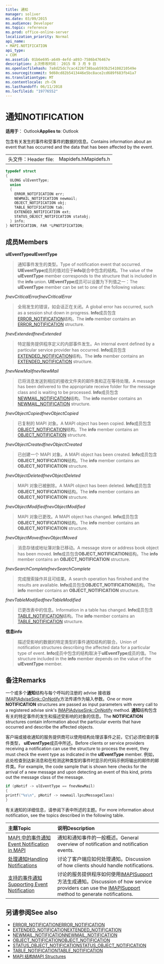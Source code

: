 ```yaml
---
title: 通知
manager: soliver
ms.date: 03/09/2015
ms.audience: Developer
ms.topic: reference
ms.prod: office-online-server
localization_priority: Normal
api_name:
- MAPI.NOTIFICATION
api_type:
- COM
ms.assetid: 01b6e695-a649-4efd-a893-7586b476467e
description: 上次修改时间： 2015 年 3 月 9 日
ms.openlocfilehash: 7a8d25dc7cac4226f38baab593b254108210549e
ms.sourcegitcommit: 9d60cd82b5413446e5bc8ace2cd689f683fb41a7
ms.translationtype: MT
ms.contentlocale: zh-CN
ms.lasthandoff: 06/11/2018
ms.locfileid: "19776552"
---
```

# <a name="notification"></a><span data-ttu-id="9d797-103">通知</span><span class="sxs-lookup"><span data-stu-id="9d797-103">NOTIFICATION</span></span>
 
<span data-ttu-id="9d797-104">**适用于**： Outlook</span><span class="sxs-lookup"><span data-stu-id="9d797-104">**Applies to**: Outlook</span></span> 
  
<span data-ttu-id="9d797-105">包含有关发生的事件和受事件的数据的信息。</span><span class="sxs-lookup"><span data-stu-id="9d797-105">Contains information about an event that has occurred and the data that has been affected by the event.</span></span>
  
|||
|:-----|:-----|
|<span data-ttu-id="9d797-106">头文件：</span><span class="sxs-lookup"><span data-stu-id="9d797-106">Header file:</span></span>  <br/> |<span data-ttu-id="9d797-107">Mapidefs.h</span><span class="sxs-lookup"><span data-stu-id="9d797-107">Mapidefs.h</span></span>  <br/> |
   
```cpp
typedef struct
{
  ULONG ulEventType;
  union
  {
    ERROR_NOTIFICATION err;
    NEWMAIL_NOTIFICATION newmail;
    OBJECT_NOTIFICATION obj;
    TABLE_NOTIFICATION tab;
    EXTENDED_NOTIFICATION ext;
    STATUS_OBJECT_NOTIFICATION statobj;
  } info;
} NOTIFICATION, FAR *LPNOTIFICATION;

```

## <a name="members"></a><span data-ttu-id="9d797-108">成员</span><span class="sxs-lookup"><span data-stu-id="9d797-108">Members</span></span>

<span data-ttu-id="9d797-109">**ulEventType**</span><span class="sxs-lookup"><span data-stu-id="9d797-109">**ulEventType**</span></span>
  
> <span data-ttu-id="9d797-110">通知事件发生的类型。</span><span class="sxs-lookup"><span data-stu-id="9d797-110">Type of notification event that occurred.</span></span> <span data-ttu-id="9d797-111">**UlEventType**成员的值对应于**info**联合中包含的结构。</span><span class="sxs-lookup"><span data-stu-id="9d797-111">The value of the **ulEventType** member corresponds to the structure that is included in the **info** union.</span></span> <span data-ttu-id="9d797-112">**UlEventType**成员可以设置为下列值之一：</span><span class="sxs-lookup"><span data-stu-id="9d797-112">The **ulEventType** member can be set to one of the following values:</span></span> 
    
 <span data-ttu-id="9d797-113">_fnevCriticalError_</span><span class="sxs-lookup"><span data-stu-id="9d797-113">_fnevCriticalError_</span></span>
  
> <span data-ttu-id="9d797-114">全局发生的错误，如会话正在关闭。</span><span class="sxs-lookup"><span data-stu-id="9d797-114">A global error has occurred, such as a session shut down in progress.</span></span> <span data-ttu-id="9d797-115">**Info**成员包含[ERROR_NOTIFICATION](error_notification.md)结构。</span><span class="sxs-lookup"><span data-stu-id="9d797-115">The **info** member contains an [ERROR_NOTIFICATION](error_notification.md) structure.</span></span> 
    
 <span data-ttu-id="9d797-116">_fnevExtended_</span><span class="sxs-lookup"><span data-stu-id="9d797-116">_fnevExtended_</span></span>
  
> <span data-ttu-id="9d797-117">特定服务提供程序定义的内部事件发生。</span><span class="sxs-lookup"><span data-stu-id="9d797-117">An internal event defined by a particular service provider has occurred.</span></span> <span data-ttu-id="9d797-118">**Info**成员包含[EXTENDED_NOTIFICATION](extended_notification.md)结构。</span><span class="sxs-lookup"><span data-stu-id="9d797-118">The **info** member contains an [EXTENDED_NOTIFICATION](extended_notification.md) structure.</span></span> 
    
 <span data-ttu-id="9d797-119">_fnevNewMail_</span><span class="sxs-lookup"><span data-stu-id="9d797-119">_fnevNewMail_</span></span>
  
> <span data-ttu-id="9d797-120">已将消息发送到相应的接收文件夹的邮件类和正在等待处理。</span><span class="sxs-lookup"><span data-stu-id="9d797-120">A message has been delivered to the appropriate receive folder for the message class and is waiting to be processed.</span></span> <span data-ttu-id="9d797-121">**Info**成员包含[NEWMAIL_NOTIFICATION](newmail_notification.md)结构。</span><span class="sxs-lookup"><span data-stu-id="9d797-121">The **info** member contains an [NEWMAIL_NOTIFICATION](newmail_notification.md) structure.</span></span> 
    
 <span data-ttu-id="9d797-122">_fnevObjectCopied_</span><span class="sxs-lookup"><span data-stu-id="9d797-122">_fnevObjectCopied_</span></span>
  
> <span data-ttu-id="9d797-123">已复制的 MAPI 对象。</span><span class="sxs-lookup"><span data-stu-id="9d797-123">A MAPI object has been copied.</span></span> <span data-ttu-id="9d797-124">**Info**成员包含[OBJECT_NOTIFICATION](object_notification.md)结构。</span><span class="sxs-lookup"><span data-stu-id="9d797-124">The **info** member contains an [OBJECT_NOTIFICATION](object_notification.md) structure.</span></span> 
    
 <span data-ttu-id="9d797-125">_fnevObjectCreated_</span><span class="sxs-lookup"><span data-stu-id="9d797-125">_fnevObjectCreated_</span></span>
  
> <span data-ttu-id="9d797-126">已创建一个 MAPI 对象。</span><span class="sxs-lookup"><span data-stu-id="9d797-126">A MAPI object has been created.</span></span> <span data-ttu-id="9d797-127">**Info**成员包含**OBJECT_NOTIFICATION**结构。</span><span class="sxs-lookup"><span data-stu-id="9d797-127">The **info** member contains an **OBJECT_NOTIFICATION** structure.</span></span> 
    
 <span data-ttu-id="9d797-128">_fnevObjectDeleted_</span><span class="sxs-lookup"><span data-stu-id="9d797-128">_fnevObjectDeleted_</span></span>
  
> <span data-ttu-id="9d797-129">MAPI 对象已被删除。</span><span class="sxs-lookup"><span data-stu-id="9d797-129">A MAPI object has been deleted.</span></span> <span data-ttu-id="9d797-130">**Info**成员包含**OBJECT_NOTIFICATION**结构。</span><span class="sxs-lookup"><span data-stu-id="9d797-130">The **info** member contains an **OBJECT_NOTIFICATION** structure.</span></span> 
    
 <span data-ttu-id="9d797-131">_fnevObjectModified_</span><span class="sxs-lookup"><span data-stu-id="9d797-131">_fnevObjectModified_</span></span>
  
> <span data-ttu-id="9d797-132">MAPI 对象已更改。</span><span class="sxs-lookup"><span data-stu-id="9d797-132">A MAPI object has changed.</span></span> <span data-ttu-id="9d797-133">**Info**成员包含**OBJECT_NOTIFICATION**结构。</span><span class="sxs-lookup"><span data-stu-id="9d797-133">The **info** member contains an **OBJECT_NOTIFICATION** structure.</span></span> 
    
 <span data-ttu-id="9d797-134">_fnevObjectMoved_</span><span class="sxs-lookup"><span data-stu-id="9d797-134">_fnevObjectMoved_</span></span>
  
> <span data-ttu-id="9d797-135">消息存储或地址簿对象已移动。</span><span class="sxs-lookup"><span data-stu-id="9d797-135">A message store or address book object has been moved.</span></span> <span data-ttu-id="9d797-136">**Info**成员包含**OBJECT_NOTIFICATION**结构。</span><span class="sxs-lookup"><span data-stu-id="9d797-136">The **info** member contains an **OBJECT_NOTIFICATION** structure.</span></span> 
    
 <span data-ttu-id="9d797-137">_fnevSearchComplete_</span><span class="sxs-lookup"><span data-stu-id="9d797-137">_fnevSearchComplete_</span></span>
  
> <span data-ttu-id="9d797-138">完成搜索操作并且可结果。</span><span class="sxs-lookup"><span data-stu-id="9d797-138">A search operation has finished and the results are available.</span></span> <span data-ttu-id="9d797-139">**Info**成员包含**OBJECT_NOTIFICATION**结构。</span><span class="sxs-lookup"><span data-stu-id="9d797-139">The **info** member contains an **OBJECT_NOTIFICATION** structure.</span></span> 
    
 <span data-ttu-id="9d797-140">_fnevTableModified_</span><span class="sxs-lookup"><span data-stu-id="9d797-140">_fnevTableModified_</span></span>
  
> <span data-ttu-id="9d797-141">已更改表中的信息。</span><span class="sxs-lookup"><span data-stu-id="9d797-141">Information in a table has changed.</span></span> <span data-ttu-id="9d797-142">**Info**成员包含[TABLE_NOTIFICATION](table_notification.md)结构。</span><span class="sxs-lookup"><span data-stu-id="9d797-142">The **info** member contains an [TABLE_NOTIFICATION](table_notification.md) structure.</span></span> 
    
<span data-ttu-id="9d797-143">**信息**</span><span class="sxs-lookup"><span data-stu-id="9d797-143">**info**</span></span>
  
> <span data-ttu-id="9d797-144">描述受影响的数据的特定类型的事件通知结构的联合。</span><span class="sxs-lookup"><span data-stu-id="9d797-144">Union of notification structures describing the affected data for a particular type of event.</span></span> <span data-ttu-id="9d797-145">**Info**成员中包含的结构取决于**ulEventType**成员的值。</span><span class="sxs-lookup"><span data-stu-id="9d797-145">The structure included in the **info** member depends on the value of the **ulEventType** member.</span></span> 
    
## <a name="remarks"></a><span data-ttu-id="9d797-146">备注</span><span class="sxs-lookup"><span data-stu-id="9d797-146">Remarks</span></span>

<span data-ttu-id="9d797-147">一个或多个**通知**结构与每个呼叫的注册的 advise 接收器[IMAPIAdviseSink::OnNotify](imapiadvisesink-onnotify.md)方法传递作为输入参数。</span><span class="sxs-lookup"><span data-stu-id="9d797-147">One or more **NOTIFICATION** structures are passed as input parameters with every call to a registered advise sink's [IMAPIAdviseSink::OnNotify](imapiadvisesink-onnotify.md) method.</span></span> <span data-ttu-id="9d797-148">**通知**结构包含有关的特定事件的发生和描述受影响的对象的信息。</span><span class="sxs-lookup"><span data-stu-id="9d797-148">The **NOTIFICATION** structures contain information about the particular events that have occurred and describe the affected objects.</span></span> 
  
<span data-ttu-id="9d797-149">客户端或接收通知的服务提供商可以使用结构处理该事件之前，它们必须检查的事件类型， **ulEventType**成员中所述。</span><span class="sxs-lookup"><span data-stu-id="9d797-149">Before clients or service providers receiving a notification can use the structure to process the event, they must check the event type as indicated in the **ulEventType** member.</span></span> <span data-ttu-id="9d797-150">例如，此处检查到达新消息和在检测这种类型的事件时显示的代码示例将输出的邮件的邮件类。</span><span class="sxs-lookup"><span data-stu-id="9d797-150">For example, the code sample that is shown here checks for the arrival of a new message and upon detecting an event of this kind, prints out the message class of the message.</span></span> 
  
```cpp
if (pNotif -> ulEventType == fnevNewMail)
{
printf("%s\n", pNotif -> newmail.lpszMessageClass)
}

```

<span data-ttu-id="9d797-151">有关通知的详细信息，请参阅下表中所述的主题。</span><span class="sxs-lookup"><span data-stu-id="9d797-151">For more information about notification, see the topics described in the following table.</span></span>
  
|<span data-ttu-id="9d797-152">**主题**</span><span class="sxs-lookup"><span data-stu-id="9d797-152">**Topic**</span></span>|<span data-ttu-id="9d797-153">**说明**</span><span class="sxs-lookup"><span data-stu-id="9d797-153">**Description**</span></span>|
|:-----|:-----|
|[<span data-ttu-id="9d797-154">MAPI 中的事件通知</span><span class="sxs-lookup"><span data-stu-id="9d797-154">Event Notification in MAPI</span></span>](event-notification-in-mapi.md) <br/> |<span data-ttu-id="9d797-155">通知和通知事件的一般概述。</span><span class="sxs-lookup"><span data-stu-id="9d797-155">General overview of notification and notification events.</span></span>  <br/> |
|[<span data-ttu-id="9d797-156">处理通知</span><span class="sxs-lookup"><span data-stu-id="9d797-156">Handling Notifications</span></span>](handling-notifications.md) <br/> |<span data-ttu-id="9d797-157">讨论了客户端应如何处理通知。</span><span class="sxs-lookup"><span data-stu-id="9d797-157">Discussion of how clients should handle notifications.</span></span>  <br/> |
|[<span data-ttu-id="9d797-158">支持的事件通知</span><span class="sxs-lookup"><span data-stu-id="9d797-158">Supporting Event Notification</span></span>](supporting-event-notification.md) <br/> |<span data-ttu-id="9d797-159">讨论的服务提供程序如何使用[IMAPISupport](imapisupportiunknown.md)方法生成通知。</span><span class="sxs-lookup"><span data-stu-id="9d797-159">Discussion of how service providers can use the [IMAPISupport](imapisupportiunknown.md) method to generate notifications.</span></span>  <br/> |
   
## <a name="see-also"></a><span data-ttu-id="9d797-160">另请参阅</span><span class="sxs-lookup"><span data-stu-id="9d797-160">See also</span></span>


- [<span data-ttu-id="9d797-161">ERROR_NOTIFICATION</span><span class="sxs-lookup"><span data-stu-id="9d797-161">ERROR_NOTIFICATION</span></span>](error_notification.md)  
- [<span data-ttu-id="9d797-162">EXTENDED_NOTIFICATION</span><span class="sxs-lookup"><span data-stu-id="9d797-162">EXTENDED_NOTIFICATION</span></span>](extended_notification.md)  
- [<span data-ttu-id="9d797-163">NEWMAIL_NOTIFICATION</span><span class="sxs-lookup"><span data-stu-id="9d797-163">NEWMAIL_NOTIFICATION</span></span>](newmail_notification.md)  
- [<span data-ttu-id="9d797-164">OBJECT_NOTIFICATION</span><span class="sxs-lookup"><span data-stu-id="9d797-164">OBJECT_NOTIFICATION</span></span>](object_notification.md)  
- [<span data-ttu-id="9d797-165">STATUS_OBJECT_NOTIFICATION</span><span class="sxs-lookup"><span data-stu-id="9d797-165">STATUS_OBJECT_NOTIFICATION</span></span>](status_object_notification.md)  
- [<span data-ttu-id="9d797-166">TABLE_NOTIFICATION</span><span class="sxs-lookup"><span data-stu-id="9d797-166">TABLE_NOTIFICATION</span></span>](table_notification.md)
- [<span data-ttu-id="9d797-167">MAPI 结构</span><span class="sxs-lookup"><span data-stu-id="9d797-167">MAPI Structures</span></span>](mapi-structures.md)

